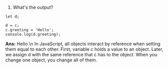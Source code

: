 1. What's the output?
```let c = { greeting: 'Hey!' };
let d;

d = c;
c.greeting = 'Hello';
console.log(d.greeting);
```
**Ans:** Hello \n
In JavaScript, all objects interact by reference when setting them equal to each other. First, variable c holds a value to an object. Later, we assign d with the same reference that c has to the object. When you change one object, you change all of them.